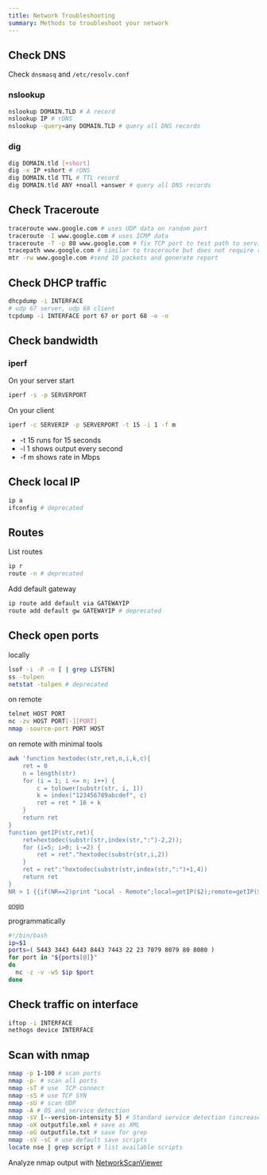 ```yaml
---
title: Network Troubleshooting
summary: Methods to troubleshoot your network
---
```


## Check DNS

Check `dnsmasq` and `/etc/resolv.conf`

### nslookup

```bash
nslookup DOMAIN.TLD # A record
nslookup IP # rDNS
nslookup -query=any DOMAIN.TLD # query all DNS records
```

### dig

```bash
dig DOMAIN.tld [+short]
dig -x IP +short # rDNS
dig DOMAIN.tld TTL # TTL record
dig DOMAIN.tld ANY +noall +answer # query all DNS records
```

## Check Traceroute

```bash
traceroute www.google.com # uses UDP data on random port
traceroute -I www.google.com # uses ICMP data
traceroute -T -p 80 www.google.com # fix TCP port to test path to services to bypass firewalls
tracepath www.google.com # similar to traceroute but does not require root privilege as it does not manipulate raw packages
mtr -rw www.google.com #send 10 packets and generate report
```

## Check DHCP traffic

```bash
dhcpdump -i INTERFACE
# udp 67 server, udp 68 client
tcpdump -i INTERFACE port 67 or port 68 -e -n
```

## Check bandwidth

### iperf

On your server start

```bash
iperf -s -p SERVERPORT
```

On your client

```bash
iperf -c SERVERIP -p SERVERPORT -t 15 -i 1 -f m
```

- -t 15 runs for 15 seconds
- -l 1 shows output every second
- -f m shows rate in Mbps

## Check local IP

```sh
ip a
ifconfig # deprecated

```

## Routes

List routes

```bash
ip r
route -n # deprecated
```

Add default gateway

```bash
ip route add default via GATEWAYIP
route add default gw GATEWAYIP # deprecated
```

## Check open ports

locally

```bash
lsof -i -P -n [ | grep LISTEN]
ss -tulpen
netstat -tulpen # deprecated
```

on remote

```bash
telnet HOST PORT
nc -zv HOST PORT[-][PORT]
nmap -source-port PORT HOST
```

on remote with minimal tools

```sh
awk 'function hextodec(str,ret,n,i,k,c){
    ret = 0
    n = length(str)
    for (i = 1; i <= n; i++) {
        c = tolower(substr(str, i, 1))
        k = index("123456789abcdef", c)
        ret = ret * 16 + k
    }
    return ret
}
function getIP(str,ret){
    ret=hextodec(substr(str,index(str,":")-2,2));
    for (i=5; i>0; i-=2) {
        ret = ret"."hextodec(substr(str,i,2))
    }
    ret = ret":"hextodec(substr(str,index(str,":")+1,4))
    return ret
}
NR > 1 {{if(NR==2)print "Local - Remote";local=getIP($2);remote=getIP($3)}{print local" - "remote}}' /proc/net/tcp
```

<small>[origin](https://staaldraad.github.io/2017/12/20/netstat-without-netstat/)</small>

programmatically

```bash
#!/bin/bash
ip=$1
ports=( 5443 3443 6443 8443 7443 22 23 7079 8079 80 8080 )
for port in "${ports[@]}"
do
  nc -z -v -w5 $ip $port
done
```

## Check traffic on interface

```bash
iftop -i INTERFACE
nethogs device INTERFACE
```

## Scan with nmap

```bash
nmap -p 1-100 # scan ports
nmap -p- # scan all ports
nmap -sT # use  TCP connect
nmap -sS # use TCP SYN
nmap -sU # scan UDP
nmap -A # OS and service detection
nmap -sV [--version-intensity 5] # Standard service detection (increased aggressivity
nmap -oX outputfile.xml # save as XML
nmap -oG outputfile.txt # save for grep
nmap -sV -sC # use default save scripts
locate nse | grep script # list available scripts
```

Analyze nmap output with [NetworkScanViewer](http://www.woanware.co.uk/network/networkscanviewer.html)

